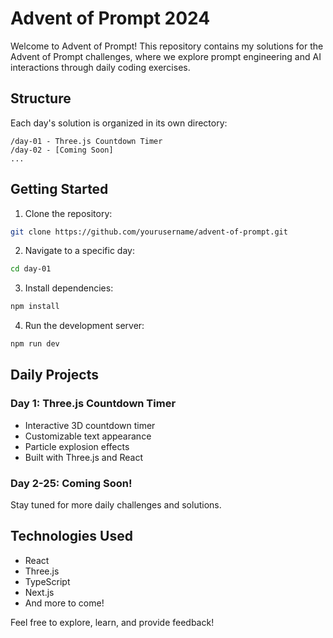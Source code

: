 # Advent of Prompt 2024

Welcome to Advent of Prompt! This repository contains my solutions for the Advent of Prompt challenges, where we explore prompt engineering and AI interactions through daily coding exercises.

## Structure

Each day's solution is organized in its own directory:

```
/day-01 - Three.js Countdown Timer
/day-02 - [Coming Soon]
...
```

## Getting Started

1. Clone the repository:

```bash
git clone https://github.com/yourusername/advent-of-prompt.git
```

2. Navigate to a specific day:

```bash
cd day-01
```

3. Install dependencies:

```bash
npm install
```

4. Run the development server:

```bash
npm run dev
```

## Daily Projects

### Day 1: Three.js Countdown Timer

- Interactive 3D countdown timer
- Customizable text appearance
- Particle explosion effects
- Built with Three.js and React

### Day 2-25: Coming Soon!

Stay tuned for more daily challenges and solutions.

## Technologies Used

- React
- Three.js
- TypeScript
- Next.js
- And more to come!

Feel free to explore, learn, and provide feedback!
